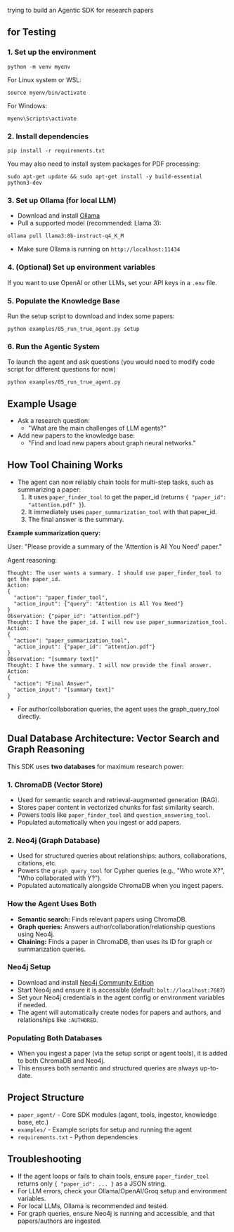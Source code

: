 trying to build an Agentic SDK for research papers 

## for Testing

### 1. Set up the environment  

```
python -m venv myenv 
```

For Linux system or WSL:
```
source myenv/bin/activate
```
For Windows:
```
myenv\Scripts\activate
```

### 2. Install dependencies

```
pip install -r requirements.txt
```

You may also need to install system packages for PDF processing:
```
sudo apt-get update && sudo apt-get install -y build-essential python3-dev
```

### 3. Set up Ollama (for local LLM)
- Download and install [Ollama](https://ollama.com/)
- Pull a supported model (recommended: Llama 3):
```
ollama pull llama3:8b-instruct-q4_K_M
```
- Make sure Ollama is running on `http://localhost:11434`

### 4. (Optional) Set up environment variables
If you want to use OpenAI or other LLMs, set your API keys in a `.env` file.

### 5. Populate the Knowledge Base 
Run the setup script to download and index some papers:
```
python examples/05_run_true_agent.py setup
```

### 6. Run the Agentic System
To launch the agent and ask questions (you would need to modify code script for different questions for now)
```
python examples/05_run_true_agent.py
```


## Example Usage

- Ask a research question:
  - "What are the main challenges of LLM agents?"
- Add new papers to the knowledge base:
  - "Find and load new papers about graph neural networks."

## How Tool Chaining Works

- The agent can now reliably chain tools for multi-step tasks, such as summarizing a paper:
  1. It uses `paper_finder_tool` to get the paper_id (returns `{ "paper_id": "attention.pdf" }`).
  2. It immediately uses `paper_summarization_tool` with that paper_id.
  3. The final answer is the summary.

**Example summarization query:**

User: "Please provide a summary of the 'Attention is All You Need' paper."

Agent reasoning:
```
Thought: The user wants a summary. I should use paper_finder_tool to get the paper_id.
Action:
{
  "action": "paper_finder_tool",
  "action_input": {"query": "Attention is All You Need"}
}
Observation: {"paper_id": "attention.pdf"}
Thought: I have the paper_id. I will now use paper_summarization_tool.
Action:
{
  "action": "paper_summarization_tool",
  "action_input": {"paper_id": "attention.pdf"}
}
Observation: "[summary text]"
Thought: I have the summary. I will now provide the final answer.
Action:
{
  "action": "Final Answer",
  "action_input": "[summary text]"
}
```

- For author/collaboration queries, the agent uses the graph_query_tool directly.

## Dual Database Architecture: Vector Search and Graph Reasoning

This SDK uses **two databases** for maximum research power:

### 1. ChromaDB (Vector Store)
- Used for semantic search and retrieval-augmented generation (RAG).
- Stores paper content in vectorized chunks for fast similarity search.
- Powers tools like `paper_finder_tool` and `question_answering_tool`.
- Populated automatically when you ingest or add papers.

### 2. Neo4j (Graph Database)
- Used for structured queries about relationships: authors, collaborations, citations, etc.
- Powers the `graph_query_tool` for Cypher queries (e.g., "Who wrote X?", "Who collaborated with Y?").
- Populated automatically alongside ChromaDB when you ingest papers.

### How the Agent Uses Both
- **Semantic search:** Finds relevant papers using ChromaDB.
- **Graph queries:** Answers author/collaboration/relationship questions using Neo4j.
- **Chaining:** Finds a paper in ChromaDB, then uses its ID for graph or summarization queries.

### Neo4j Setup
- Download and install [Neo4j Community Edition](https://neo4j.com/download-center/#community)
- Start Neo4j and ensure it is accessible (default: `bolt://localhost:7687`)
- Set your Neo4j credentials in the agent config or environment variables if needed.
- The agent will automatically create nodes for papers and authors, and relationships like `:AUTHORED`.

### Populating Both Databases
- When you ingest a paper (via the setup script or agent tools), it is added to both ChromaDB and Neo4j.
- This ensures both semantic and structured queries are always up-to-date.

## Project Structure
- `paper_agent/` - Core SDK modules (agent, tools, ingestor, knowledge base, etc.)
- `examples/` - Example scripts for setup and running the agent
- `requirements.txt` - Python dependencies

## Troubleshooting
- If the agent loops or fails to chain tools, ensure `paper_finder_tool` returns only `{ "paper_id": ... }` as a JSON string.
- For LLM errors, check your Ollama/OpenAI/Groq setup and environment variables.
- For local LLMs, Ollama is recommended and tested.
- For graph queries, ensure Neo4j is running and accessible, and that papers/authors are ingested.

